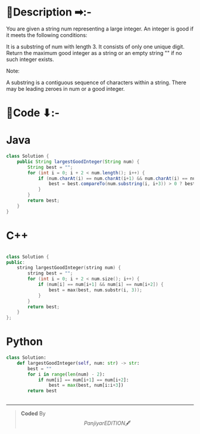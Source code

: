 # 📍Description ➡:-
<!-- Describe your first thoughts on how to solve this problem. -->
You are given a string num representing a large integer. An integer is good if it meets the following conditions:

It is a substring of num with length 3.
It consists of only one unique digit.
Return the maximum good integer as a string or an empty string "" if no such integer exists.

Note:

A substring is a contiguous sequence of characters within a string.
There may be leading zeroes in num or a good integer. 


# 📝Code ⬇:-


# Java
```java []
class Solution {
    public String largestGoodInteger(String num) {
        String best = "";
        for (int i = 0; i + 2 < num.length(); i++) {
            if (num.charAt(i) == num.charAt(i+1) && num.charAt(i) == num.charAt(i+2)) {
                best = best.compareTo(num.substring(i, i+3)) > 0 ? best : num.substring(i, i+3);
            }
        }
        return best;
    }
}

```

# C++
``` cpp []

class Solution {
public:
    string largestGoodInteger(string num) {
        string best = "";
        for (int i = 0; i + 2 < num.size(); i++) {
            if (num[i] == num[i+1] && num[i] == num[i+2]) {
                best = max(best, num.substr(i, 3));
            }
        }
        return best;
    }
};

```

# Python
``` python []
class Solution:
    def largestGoodInteger(self, num: str) -> str:
        best = ""
        for i in range(len(num) - 2):
            if num[i] == num[i+1] == num[i+2]:
                best = max(best, num[i:i+3])
        return best
    
```

---

>    **Coded** By $$Panjiyar EDITION 🖋  $$

               
